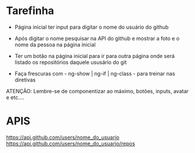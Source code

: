 # Tarefinha

- Página inicial ter input para digitar o nome do usuário do github
- Após digitar o nome pesquisar na API do github e mostrar a foto e o nome da pessoa na página inicial
- Ter um botão na página inicial para ir para outra página onde será listado os repositórios daquele ususário do git

- Faça frescuras com - ng-show | ng-if | ng-class - para treinar nas diretivas 

ATENÇÃO: Lembre-se de componentizar ao máximo, botões, inputs, avatar e etc....

# APIS

https://api.github.com/users/nome_do_usuario
https://api.github.com/users/nome_do_usuario/repos